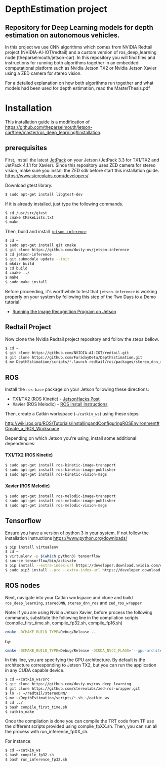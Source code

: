 # DepthEstimation project
## Repository for Deep Learning models for depth estimation on autonomous vehicles.

In this project we use CNN algorithms which comes from NVIDIA Redtail project (NVIDIA-AI-IOT/redtail) and a custom version of ros_deep_learning node (theparselmouth/jetson-car). 
In this repository you will find files and instructions for running both algorithms together in an embedded computational platform such as Nvidia Jetson TX2 or Nvidia Jetson Xavier using a ZED camera for stereo vision.

For a detailed explanation on how both algorithms run together and what models had been used for depth estimation, read the MasterThesis.pdf

# Installation

This installation guide is a modification of https://github.com/theparselmouth/jetson-car/tree/master/ros_deep_learning#installation. 

## prerequisites

First, install the latest [JetPack](https://developer.nvidia.com/embedded/jetpack) on your Jetson (JetPack 3.3 for TX1/TX2 and JetPack 4.1.1 for Xavier).
Since this repository uses ZED camera for stereo vision, make sure you install the ZED sdk before start this installation guide. https://www.stereolabs.com/developers/

Download gtest library.

```bash
$ sudo apt-get install libgtest-dev
```
If it is already installed, just type the following commands.

```bash
$ cd /usr/src/gtest
$ cmake CMakeLists.txt
$ make
```

Then, build and install [`jetson-inference`](https://github.com/dusty-nv/jetson-inference)
```bash
$ cd ~
$ sudo apt-get install git cmake
$ git clone https://github.com/dusty-nv/jetson-inference
$ cd jetson-inference
$ git submodule update --init
$ mkdir build
$ cd build
$ cmake ../
$ make
$ sudo make install
```
Before proceeding, it's worthwhile to test that `jetson-inference` is working properly on your system by following this step of the Two Days to a Demo tutorial:
* [Running the Image Recognition Program on Jetson](https://github.com/dusty-nv/jetson-inference#using-the-console-program-on-jetson)

## Redtail Project

Now clone the Nvidia Redtail project repository and follow the steps bellow.

```bash
$ cd ~
$ git clone https://github.com/NVIDIA-AI-IOT/redtail.git
$ git clone https://github.com/FaradayDetu/DepthEstimation.git
$ mv DepthEstimation/scripts/*.launch redtail/ros/packages/stereo_dnn_ros/launch
```
 

## ROS

Install the `ros-base` package on your Jetson following these directions:

* TX1/TX2 (ROS Kinetic) - [JetsonHacks Post](https://www.jetsonhacks.com/2018/04/27/robot-operating-system-ros-on-nvidia-jetson-tx-development-kits/)
* Xavier (ROS Melodic) - [ROS Install Instructions](http://wiki.ros.org/melodic/Installation/Ubuntu)

Then, create a Catkin workspace (`~/catkin_ws`) using these steps:

http://wiki.ros.org/ROS/Tutorials/InstallingandConfiguringROSEnvironment#Create_a_ROS_Workspace

Depending on which Jetson you're using, install some additional dependencies:

#### TX1/TX2 (ROS Kinetic)
```bash
$ sudo apt-get install ros-kinetic-image-transport
$ sudo apt-get install ros-kinetic-image-publisher
$ sudo apt-get install ros-kinetic-vision-msgs
```
#### Xavier (ROS Melodic)
```bash
$ sudo apt-get install ros-melodic-image-transport
$ sudo apt-get install ros-melodic-image-publisher
$ sudo apt-get install ros-melodic-vision-msgs
```
## Tensorflow
Ensure you have a version of python 3 in your system. If not follow the installation instructions https://www.python.org/downloads/

```bash
$ pip install virtualenv
$ cd ~
$ virtualenv -p $(which python3) tensorflow
$ source tensorflow/bin/activate
$ pip install --extra-index-url https://developer.download.nvidia.com/compute/redist/jp33 tensorflow-gpu #if using TX2
$ sudo pip3 install --pre --extra-index-url https://developer.download.nvidia.com/compute/redist/jp/v42 tensorflow-gpu #if   using Xavier
```
## ROS nodes

Next, navigate into your Catkin workspace and clone and build `ros_deep_learning`, `stereoDNN`, `stereo_dnn_ros` and `zed_ros_wrapper`


Note: If you are using Nvidia Jetson Xavier, before process the following commands, substitute the following line in the compilation scripts (compile_first_time.sh, compile_fp32.sh, compile_fp16.sh) 

```bash
cmake -DCMAKE_BUILD_TYPE=Debug/Release .. 
```
by:

```bash
cmake -DCMAKE_BUILD_TYPE=Debug/Release -DCUDA_NVCC_FLAGS='--gpu-architecture=compute_72' .. 
```
In this line, you are specifying the GPU architecture. By default is the architecture corresponding to Jetson TX2, but you can run the application in any CUDA capable device. 

```bash
$ cd ~/catkin_ws/src
$ git clone https://github.com/dusty-nv/ros_deep_learning
$ git clone https://github.com/stereolabs/zed-ros-wrapper.git
$ ln -s ~/redtail/stereoDNN/
$ mv ~/DepthEstimation/scripts/*.sh ~/catkin_ws
$ cd ../
$ bash compile_first_time.sh
$ catkin_make
```

Once the compilation is done you can compile the TRT code from TF use the different scripts provided using compile_fpXX.sh. Then, you can run all the process with run_inference_fpXX_sh.

For instance:

```bash
$ cd ~/catkin_ws
$ bash compile_fp32.sh
$ bash run_inference_fp32.sh
```



